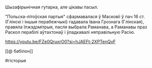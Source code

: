 

Шызафірынічная гутарка, але цікавы пасыл.

"Польска-літоўская партыя" сфармавалася ў Масковіі ў пач 16 ст. (Глінскі і іншыя перабежчыкі) гадавала Івана Грознага (Глінская), правяла Ілжэдзмітрыя, пасля выбрала Раманава, а Раманавы праз Раскол перабілі аўтахтонаў і ўладкавалі няправільную Расію.

https://youtu.be/FZe0QruxrO0?si=hJAEFt-2XPTenQvF

[[@ бабілон]]

#гісторыя